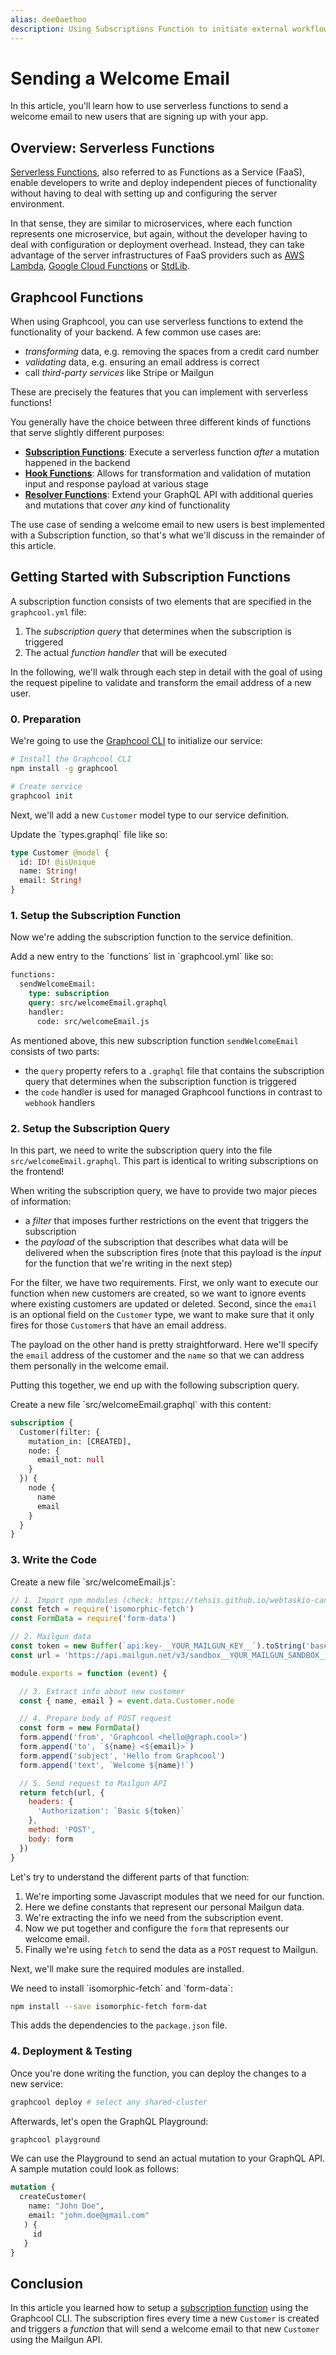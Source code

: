 ```yaml
---
alias: dee0aethoo
description: Using Subscriptions Function to initiate external workflows
---
```


# Sending a Welcome Email

In this article, you'll learn how to use serverless functions to send a welcome email to new users that are signing up with your app.

## Overview: Serverless Functions

[Serverless Functions](https://en.wikipedia.org/wiki/Serverless_computing), also referred to as Functions as a Service (FaaS), enable developers to write and deploy independent pieces of functionality without having to deal with setting up and configuring the server environment.

In that sense, they are similar to microservices, where each function represents one microservice, but again, without the developer having to deal with configuration or deployment overhead. Instead, they can take advantage of the server infrastructures of FaaS providers such as [AWS Lambda](https://serverless.com/framework/docs/providers/aws/guide/functions/), [Google Cloud Functions](https://cloud.google.com/functions/) or [StdLib](https://stdlib.com/).


## Graphcool Functions

When using Graphcool, you can use serverless functions to extend the functionality of your backend. A few common use cases are:

- _transforming_ data, e.g. removing the spaces from a credit card number
- _validating_ data, e.g. ensuring an email address is correct
- call _third-party services_ like Stripe or Mailgun

These are precisely the features that you can implement with serverless functions!

You generally have the choice between three different kinds of functions that serve slightly different purposes:

- [**Subscription Functions**](!alias-bboghez0go): Execute a serverless function _after_ a mutation happened in the backend
- [**Hook Functions**](!alias-pa6guruhaf): Allows for transformation and validation of mutation input and response payload at various stage
- [**Resolver Functions**](!alias-su6wu3yoo2): Extend your GraphQL API with additional queries and mutations that cover _any_ kind of functionality

The use case of sending a welcome email to new users is best implemented with a Subscription function, so that's what we'll discuss in the remainder of this article.


## Getting Started with Subscription Functions

A subscription function consists of two elements that are specified in the `graphcool.yml` file:

1. The _subscription query_ that determines when the subscription is triggered
2. The actual _function handler_ that will be executed

In the following, we'll walk through each step in detail with the goal of using the request pipeline to validate and transform the email address of a new user.

### 0. Preparation

<Instruction>

We're going to use the [Graphcool CLI](https://www.npmjs.com/package/graphcool) to initialize our service:

```sh
# Install the Graphcool CLI
npm install -g graphcool

# Create service
graphcool init
```

</Instruction>

Next, we'll add a new `Customer` model type to our service definition.

<Instruction>
Update the `types.graphql` file like so:

```graphql
type Customer @model {
  id: ID! @isUnique
  name: String!
  email: String!
}
```
</Instruction>

### 1. Setup the Subscription Function

Now we're adding the subscription function to the service definition.

<Instruction>
Add a new entry to the `functions` list in `graphcool.yml` like so:

```graphql
functions:
  sendWelcomeEmail:
    type: subscription
    query: src/welcomeEmail.graphql
    handler:
      code: src/welcomeEmail.js
```
</Instruction>

As mentioned above, this new subscription function `sendWelcomeEmail` consists of two parts:

* the `query` property refers to a `.graphql` file that contains the subscription query that determines when the subscription function is triggered
* the `code` handler is used for managed Graphcool functions in contrast to `webhook` handlers

### 2. Setup the Subscription Query

In this part, we need to write the subscription query into the file `src/welcomeEmail.graphql`. This part is identical to writing subscriptions on the frontend!

When writing the subscription query, we have to provide two major pieces of information:

- a _filter_ that imposes further restrictions on the event that triggers the subscription
- the _payload_ of the subscription that describes what data will be delivered when the subscription fires (note that this payload is the _input_ for the function that we're writing in the next step)

For the filter, we have two requirements. First, we only want to execute our function when new customers are created, so we want to ignore events where existing customers are updated or deleted. Second, since the `email` is an optional field on the `Customer` type, we want to make sure that it only fires for those `Customer`s that have an email address.

The payload on the other hand is pretty straightforward. Here we'll specify the `email` address of the customer and the `name` so that we can address them personally in the welcome email.

Putting this together, we end up with the following subscription query.

<Instruction>
Create a new file `src/welcomeEmail.graphql` with this content:

```graphql
subscription {
  Customer(filter: {
    mutation_in: [CREATED],
    node: {
      email_not: null
    }
  }) {
    node {
      name
      email
    }
  }
}
```
</Instruction>

### 3. Write the Code

<Instruction>
Create a new file `src/welcomeEmail.js`:

```js
// 1. Import npm modules (check: https://tehsis.github.io/webtaskio-canirequire/)
const fetch = require('isomorphic-fetch')
const FormData = require('form-data')

// 2. Mailgun data
const token = new Buffer(`api:key-__YOUR_MAILGUN_KEY__`).toString('base64')
const url = 'https://api.mailgun.net/v3/sandbox__YOUR_MAILGUN_SANDBOX__.mailgun.org/messages'

module.exports = function (event) {

  // 3. Extract info about new customer
  const { name, email } = event.data.Customer.node

  // 4. Prepare body of POST request
  const form = new FormData()
  form.append('from', 'Graphcool <hello@graph.cool>')
  form.append('to', `${name} <${email}>`)
  form.append('subject', 'Hello from Graphcool')
  form.append('text', `Welcome ${name}!`)

  // 5. Send request to Mailgun API
  return fetch(url, {
    headers: {
      'Authorization': `Basic ${token}`
    },
    method: 'POST',
    body: form
  })
}
```
</Instruction>

Let's try to understand the different parts of that function:

1. We're importing some Javascript modules that we need for our function.
2. Here we define constants that represent our personal Mailgun data.
3. We're extracting the info we need from the subscription event.
4. Now we put together and configure the `form` that represents our welcome email.
5. Finally we're using `fetch` to send the data as a `POST` request to Mailgun.

Next, we'll make sure the required modules are installed.

<Instruction>
We need to install `isomorphic-fetch` and `form-data`:

```sh
npm install --save isomorphic-fetch form-dat
```

This adds the dependencies to the `package.json` file.
</Instruction>

### 4. Deployment & Testing

Once you're done writing the function, you can deploy the changes to a new service:

```sh
graphcool deploy # select any shared-cluster
```

Afterwards, let's open the GraphQL Playground:

```sh
graphcool playground
```

We can use the Playground to send an actual mutation to your GraphQL API. A sample mutation could look as follows:

   ```graphql
   mutation {
     createCustomer(
       name: "John Doe",
       email: "john.doe@gmail.com"
      ) {
        id
      }
   }
   ```

## Conclusion

In this article you learned how to setup a [subscription function](!alias-bboghez0go) using the Graphcool CLI. The subscription fires every time a new `Customer` is created and triggers a _function_ that will send a welcome email to that new `Customer` using the Mailgun API.

